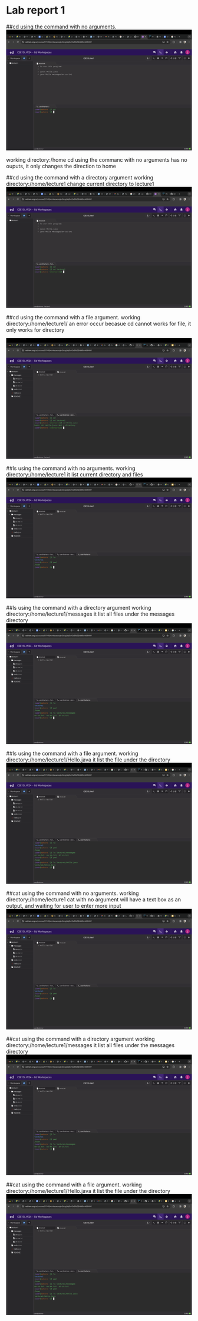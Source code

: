 # Lab report 1
##cd using the command with no arguments.
![Image](1.jpg)

working directory:/home
cd using the commanc with no arguments has no ouputs, it only changes the direction to home

##cd using the command with a directory argument
working directory:/home/lecture1
change current directory to lecture1
![Image](2.jpg)

##cd using the command with a file argument.
working directory:/home/lecture1/
an error occur becasue cd cannot works for file, it only works for directory

![Image](3.jpg)


##ls using the command with no arguments.
working directory:/home/lecture1
it list current directory and files
![Image](4.jpg)


##ls using the command with a directory argument
working directory:/home/lecture1/messages
it list all files under the messages directory
![Image](5.jpg)

##ls using the command with a file argument.
working directory:/home/lecture1/Hello.java
it list the file under the directory 
![Image](6.jpg)


##cat using the command with no arguments.
working directory:/home/lecture1
cat with no argument will have a text box as an output, and waiting for user to enter more input
![Image](4.jpg)


##cat using the command with a directory argument
working directory:/home/lecture1/messages
it list all files under the messages directory
![Image](5.jpg)

##cat using the command with a file argument.
working directory:/home/lecture1/Hello.java
it list the file under the directory 
![Image](6.jpg)




